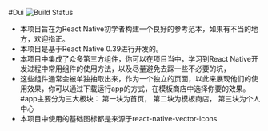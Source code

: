 #Dui
<img src="https://travis-ci.org/jondot/awesome-react-native.svg?branch=master" alt="Build Status" />
- 本项目旨在为React Native初学者构建一个良好的参考范本，如果有不当的地方，欢迎指正。
- 本项目是基于React Native 0.39进行开发的。
- 本项目中集成了众多第三方组件，你可以在项目当中，学习到React Native开发过程中常用组件的使用方法，以及尽量避免去踩一些不必要的坑，
- 这些组件通常会被单独抽取出来，作为一个独立的页面，以此来展现他们的使用效果，你可以通过下载运行app的方式，在模板商店中选择你要的效果。
#app主要分为三大板块：
        第一块为首页，
        第二块为模板商店，
        第三块为个人中心
- 本项目中使用的基础图标都是来源于react-native-vector-icons
